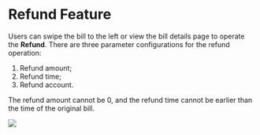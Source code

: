 # Refund Feature

Users can swipe the bill to the left or view the bill details page to operate the **Refund**. There are three parameter configurations for the refund operation:

1. Refund amount;
2. Refund time;
3. Refund account.

The refund amount cannot be 0, and the refund time cannot be earlier than the time of the original bill.

![](broken-reference)


